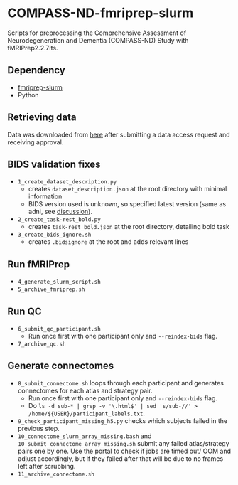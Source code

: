 # COMPASS-ND-fmriprep-slurm
Scripts for preprocessing the Comprehensive Assessment of Neurodegeneration and Dementia (COMPASS-ND) Study with fMRIPrep2.2.7lts.
## Dependency
- [fmriprep-slurm](https://simexp-documentation.readthedocs.io/en/latest/giga_preprocessing/preprocessing.html)
- Python
## Retrieving data
Data was downloaded from [here](https://ccna.loris.ca/) after submitting a data access request and receiving approval.

## BIDS validation fixes
- `1_create_dataset_description.py`
    -  creates `dataset_description.json` at the root directory with minimal information
    -  BIDS version used is unknown, so specified latest version (same as adni, see [discussion]( https://neurostars.org/t/what-bids-version-to-use-for-legacy-dataset/25619)).
- `2_create_task-rest_bold.py`
    - creates `task-rest_bold.json` at the root directory, detailing bold task
- `3_create_bids_ignore.sh`
    - creates `.bidsignore` at the root and adds relevant lines

## Run fMRIPrep
- `4_generate_slurm_script.sh`
- `5_archive_fmriprep.sh`

## Run QC
- `6_submit_qc_participant.sh`
    - Run once first with one participant only and `--reindex-bids` flag.
- `7_archive_qc.sh`

## Generate connectomes
- `8_submit_connectome.sh` loops through each participant and generates connectomes for each atlas and strategy pair.
    - Run once first with one participant only and `--reindex-bids` flag.
    - Do `ls -d sub-* | grep -v '\.html$' | sed 's/sub-//' > /home/${USER}/participant_labels.txt`.
- `9_check_participant_missing_h5.py` checks which subjects failed in the previous step.
- `10_connectome_slurm_array_missing.bash` and `10_submit_connectome_array_missing.sh` submit any failed atlas/strategy pairs one by one. Use the portal to check if jobs are timed out/ OOM and adjust accordingly, but if they failed after that will be due to no frames left after scrubbing.
- `11_archive_connectome.sh`